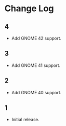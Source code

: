 # Change Log

## 4
* Add GNOME 42 support.

## 3
* Add GNOME 41 support.

## 2
* Add GNOME 40 support.

## 1
* Initial release.
